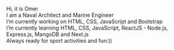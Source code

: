 Hi, it is Omer </br>
I am a Naval Architect and Marine Engineer </br>
I’m currently working on HTML, CSS, JavaScript and Bootstrap </br>
I’m currently learning HTML, CSS, JavaScript, ReactJS - Node.js, Express.js, MangoDB and Next.js </br>
Always ready for sport activities and fun:))
